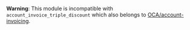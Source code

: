 **Warning**: This module is incompatible with
`account_invoice_triple_discount` which also belongs to
[OCA/account-invoicing](https://github.com/OCA/account-invoicing).
